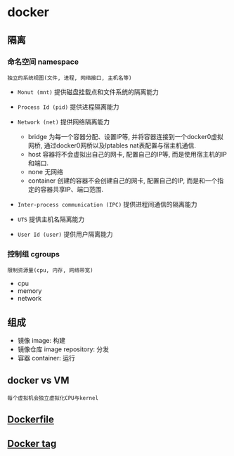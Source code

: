 # docker  
  
## 隔离  

### 命名空间 namespace

    独立的系统视图(文件, 进程, 网络接口, 主机名等)  

- `Monut (mnt)` 提供磁盘挂载点和文件系统的隔离能力

- `Process Id (pid)` 提供进程隔离能力  

- `Network (net)` 提供网络隔离能力  
  - bridge 为每一个容器分配、设置IP等, 并将容器连接到一个docker0虚拟网桥, 通过docker0网桥以及Iptables nat表配置与宿主机通信.
  - host 容器将不会虚拟出自己的网卡, 配置自己的IP等, 而是使用宿主机的IP和端口.
  - none 无网络
  - container 创建的容器不会创建自己的网卡, 配置自己的IP, 而是和一个指定的容器共享IP、端口范围.
  
- `Inter-process communication (IPC)` 提供进程间通信的隔离能力  
  
- `UTS` 提供主机名隔离能力  
  
- `User Id (user)` 提供用户隔离能力  

### 控制组 cgroups

    限制资源量(cpu, 内存, 网络带宽)

- cpu  
- memory  
- network  
  
## 组成  

- 镜像 image: 构建  
- 镜像仓库 image repository: 分发  
- 容器 container: 运行  
  
## docker vs VM  

    每个虚拟机会独立虚拟化CPU与kernel  

## [Dockerfile](docker-dockerfile.md)

## [Docker tag](docker-tag.md)
